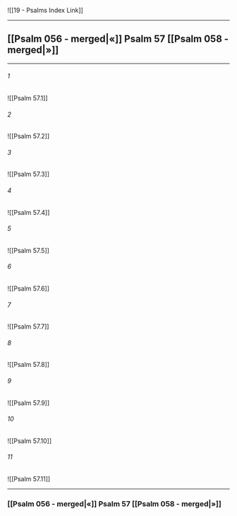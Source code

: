 ![[19 - Psalms Index Link]]

---
##  [[Psalm 056 - merged|«]] Psalm 57 [[Psalm 058 - merged|»]]

---

###### 1
![[Psalm 57.1]] 

###### 2
![[Psalm 57.2]] 

###### 3
![[Psalm 57.3]] 

###### 4
![[Psalm 57.4]]

###### 5 
![[Psalm 57.5]] 

###### 6
![[Psalm 57.6]] 

###### 7
![[Psalm 57.7]] 

###### 8
![[Psalm 57.8]] 

###### 9
![[Psalm 57.9]] 

###### 10
![[Psalm 57.10]] 

###### 11
![[Psalm 57.11]] 


---
###  [[Psalm 056 - merged|«]] Psalm 57 [[Psalm 058 - merged|»]]